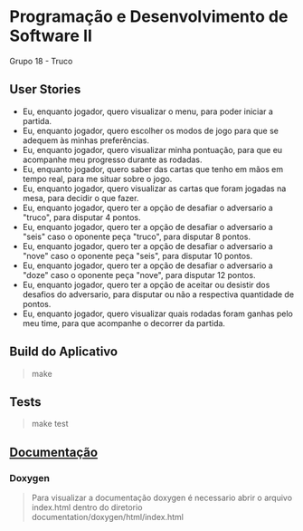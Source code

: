 # Programação e Desenvolvimento de Software II

Grupo 18 - Truco

## User Stories ## 

* Eu, enquanto jogador, quero visualizar o menu, para poder iniciar a partida.
* Eu, enquanto jogador, quero escolher os modos de jogo para que se adequem às minhas preferências.
* Eu, enquanto jogador, quero visualizar minha pontuação, para que eu acompanhe meu progresso durante as rodadas.
* Eu, enquanto jogador, quero saber das cartas que tenho em mãos em tempo real, para me situar sobre o jogo.
* Eu, enquanto jogador, quero visualizar as cartas que foram jogadas na mesa, para decidir o que fazer.
* Eu, enquanto jogador, quero ter a opção de desafiar o adversario a "truco", para disputar 4 pontos.
* Eu, enquanto jogador, quero ter a opção de desafiar o adversario a "seis" caso o oponente peça "truco", para disputar 8 pontos.
* Eu, enquanto jogador, quero ter a opção de desafiar o adversario a "nove" caso o oponente peça "seis", para disputar 10 pontos.
* Eu, enquanto jogador, quero ter a opção de desafiar o adversario a "doze" caso o oponente peça "nove", para disputar 12 pontos.
* Eu, enquanto jogador, quero ter a opção de aceitar ou desistir dos desafios do adversario, para disputar ou não a respectiva quantidade de pontos.
* Eu, enquanto jogador, quero visualizar quais rodadas foram ganhas pelo meu time, para que acompanhe o decorrer da partida.


## Build do Aplicativo

> make

## Tests 

> make test

## [Documentação](https://github.com/pds2/20191-team-18/tree/master/documentation)

### Doxygen
> Para visualizar a documentação doxygen é necessario abrir o arquivo index.html 
    dentro do diretorio documentation/doxygen/html/index.html